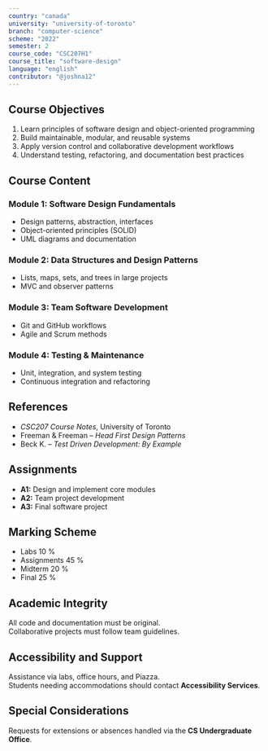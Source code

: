 ```yaml
---
country: "canada"
university: "university-of-toronto"
branch: "computer-science"
scheme: "2022"
semester: 2
course_code: "CSC207H1"
course_title: "software-design"
language: "english"
contributor: "@joshna12"
---
```


## Course Objectives

1. Learn principles of software design and object-oriented programming
2. Build maintainable, modular, and reusable systems
3. Apply version control and collaborative development workflows
4. Understand testing, refactoring, and documentation best practices

## Course Content

### Module 1: Software Design Fundamentals

- Design patterns, abstraction, interfaces
- Object-oriented principles (SOLID)
- UML diagrams and documentation

### Module 2: Data Structures and Design Patterns

- Lists, maps, sets, and trees in large projects
- MVC and observer patterns

### Module 3: Team Software Development

- Git and GitHub workflows
- Agile and Scrum methods

### Module 4: Testing & Maintenance

- Unit, integration, and system testing
- Continuous integration and refactoring

## References

- _CSC207 Course Notes_, University of Toronto
- Freeman & Freeman – _Head First Design Patterns_
- Beck K. – _Test Driven Development: By Example_

## Assignments

- **A1:** Design and implement core modules
- **A2:** Team project development
- **A3:** Final software project

## Marking Scheme

- Labs 10 %
- Assignments 45 %
- Midterm 20 %
- Final 25 %

## Academic Integrity

All code and documentation must be original.  
Collaborative projects must follow team guidelines.

## Accessibility and Support

Assistance via labs, office hours, and Piazza.  
Students needing accommodations should contact **Accessibility Services**.

## Special Considerations

Requests for extensions or absences handled via the **CS Undergraduate Office**.

